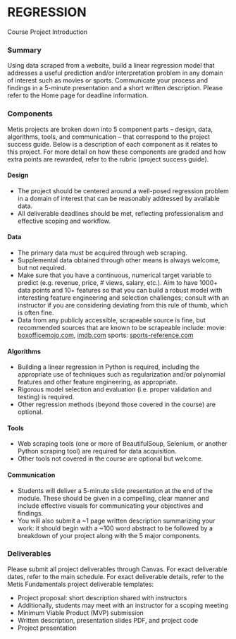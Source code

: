 # REGRESSION
Course Project Introduction
### Summary
Using data scraped from a website, build a linear regression model that addresses a useful prediction and/or interpretation problem in any domain of interest such as movies or sports. Communicate your process and findings in a 5-minute presentation and a short written description. Please refer to the Home page for deadline information.

### Components
Metis projects are broken down into 5 component parts – design, data, algorithms, tools, and communication – that correspond to the project success guide. Below is a description of each component as it relates to this project. For more detail on how these components are graded and how extra points are rewarded, refer to the rubric (project success guide).

#### Design
* The project should be centered around a well-posed regression problem in a domain of interest that can be reasonably addressed by available data.
* All deliverable deadlines should be met, reflecting professionalism and effective scoping and workflow.
#### Data
* The primary data must be acquired through web scraping.
* Supplemental data obtained through other means is always welcome, but not required.
* Make sure that you have a continuous, numerical target variable to predict (e.g. revenue, price, # views, salary, etc.). Aim to have 1000+ data points and 10+ features so that you can build a robust model with interesting feature engineering and selection challenges; consult with an instructor if you are considering deviating from this rule of thumb, which is often fine.
* Data from any publicly accessible, scrapeable source is fine, but recommended sources that are known to be scrapeable include:
    movie: [boxofficemojo.com](http://boxofficemojo.com/), [imdb.com](http://imdb.com/)
    sports: [sports-reference.com](http://sports-reference.com/)
#### Algorithms
* Building a linear regression in Python is required, including the appropriate use of techniques such as regularization and/or polynomial features and other feature engineering, as appropriate.
* Rigorous model selection and evaluation (i.e. proper validation and testing) is required.
* Other regression methods (beyond those covered in the course) are optional.
#### Tools
* Web scraping tools (one or more of BeautifulSoup, Selenium, or another Python scraping tool) are required for data acquisition.
* Other tools not covered in the course are optional but welcome.
#### Communication
* Students will deliver a 5-minute slide presentation at the end of the module. These should be given in a compelling, clear manner and include effective visuals for communicating your objectives and findings.
* You will also submit a ~1 page written description summarizing your work: it should begin with a ~100 word abstract to be followed by a breakdown of your project along with the 5 major components.

### Deliverables
Please submit all project deliverables through Canvas.
For exact deliverable dates, refer to the main schedule.
For exact deliverable details, refer to the Metis Fundamentals project deliverable templates:

* Project proposal: short description shared with instructors
* Additionally, students may meet with an instructor for a scoping meeting
* Minimum Viable Product (MVP) submission
* Written description, presentation slides PDF, and project code
* Project presentation